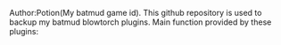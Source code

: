Author:Potion(My batmud game id).
This github repository is used to backup my batmud blowtorch plugins.
Main function provided by these plugins:




